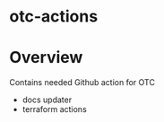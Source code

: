 # otc-actions

# Overview

Contains needed Github action for OTC

-   docs updater
-   terraform actions 
